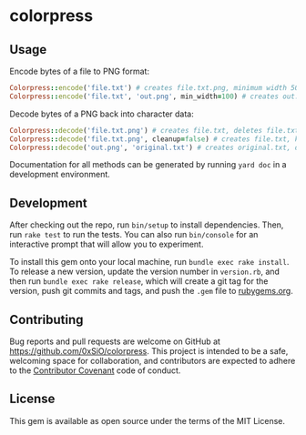 # colorpress

## Usage

Encode bytes of a file to PNG format:
```ruby
Colorpress::encode('file.txt') # creates file.txt.png, minimum width 50 px
Colorpress::encode('file.txt', 'out.png', min_width=100) # creates out.png, minimum width 100 px
```
Decode bytes of a PNG back into character data:
```ruby
Colorpress::decode('file.txt.png') # creates file.txt, deletes file.txt.png
Colorpress::decode('file.txt.png', cleanup=false) # creates file.txt, keeps file.txt.png
Colorpress::decode('out.png', 'original.txt') # creates original.txt, deletes out.png
```
Documentation for all methods can be generated by running `yard doc` in a development environment.

## Development

After checking out the repo, run `bin/setup` to install dependencies. Then, run `rake test` to run the tests. You can also run `bin/console` for an interactive prompt that will allow you to experiment.

To install this gem onto your local machine, run `bundle exec rake install`. To release a new version, update the version number in `version.rb`, and then run `bundle exec rake release`, which will create a git tag for the version, push git commits and tags, and push the `.gem` file to [rubygems.org](https://rubygems.org).

## Contributing

Bug reports and pull requests are welcome on GitHub at https://github.com/0xSiO/colorpress. This project is intended to be a safe, welcoming space for collaboration, and contributors are expected to adhere to the [Contributor Covenant](http://contributor-covenant.org/) code of conduct.

## License

This gem is available as open source under the terms of the MIT License.
